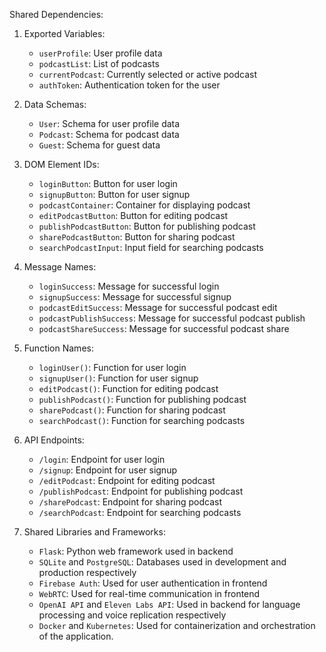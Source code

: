 Shared Dependencies:

1. Exported Variables:
   - `userProfile`: User profile data
   - `podcastList`: List of podcasts
   - `currentPodcast`: Currently selected or active podcast
   - `authToken`: Authentication token for the user

2. Data Schemas:
   - `User`: Schema for user profile data
   - `Podcast`: Schema for podcast data
   - `Guest`: Schema for guest data

3. DOM Element IDs:
   - `loginButton`: Button for user login
   - `signupButton`: Button for user signup
   - `podcastContainer`: Container for displaying podcast
   - `editPodcastButton`: Button for editing podcast
   - `publishPodcastButton`: Button for publishing podcast
   - `sharePodcastButton`: Button for sharing podcast
   - `searchPodcastInput`: Input field for searching podcasts

4. Message Names:
   - `loginSuccess`: Message for successful login
   - `signupSuccess`: Message for successful signup
   - `podcastEditSuccess`: Message for successful podcast edit
   - `podcastPublishSuccess`: Message for successful podcast publish
   - `podcastShareSuccess`: Message for successful podcast share

5. Function Names:
   - `loginUser()`: Function for user login
   - `signupUser()`: Function for user signup
   - `editPodcast()`: Function for editing podcast
   - `publishPodcast()`: Function for publishing podcast
   - `sharePodcast()`: Function for sharing podcast
   - `searchPodcast()`: Function for searching podcasts

6. API Endpoints:
   - `/login`: Endpoint for user login
   - `/signup`: Endpoint for user signup
   - `/editPodcast`: Endpoint for editing podcast
   - `/publishPodcast`: Endpoint for publishing podcast
   - `/sharePodcast`: Endpoint for sharing podcast
   - `/searchPodcast`: Endpoint for searching podcasts

7. Shared Libraries and Frameworks:
   - `Flask`: Python web framework used in backend
   - `SQLite` and `PostgreSQL`: Databases used in development and production respectively
   - `Firebase Auth`: Used for user authentication in frontend
   - `WebRTC`: Used for real-time communication in frontend
   - `OpenAI API` and `Eleven Labs API`: Used in backend for language processing and voice replication respectively
   - `Docker` and `Kubernetes`: Used for containerization and orchestration of the application.